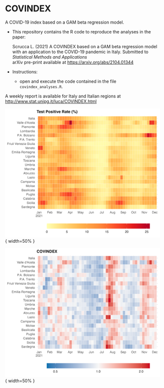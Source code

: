 # COVINDEX

A COVID-19 index based on a GAM beta regression model.

- This repository contains the R code to reproduce the analyses in the paper:

	Scrucca L. (2021) A COVINDEX based on a GAM beta regression model with an application to the COVID-19 pandemic in Italy. Submitted to *Statistical Methods and Applications*  
	arXiv pre-print available at https://arxiv.org/abs/2104.01344

- Instructions:

	- open and execute the code contained in the file `covindex_analyses.R`.

A weekly report is available for Italy and Italian regions at http://www.stat.unipg.it/luca/COVINDEX.html



![heatmap_tpr](heatmap_tpr.png){ width=50% }

![heatmap_covindex](heatmap_covindex.png){ width=50% }
